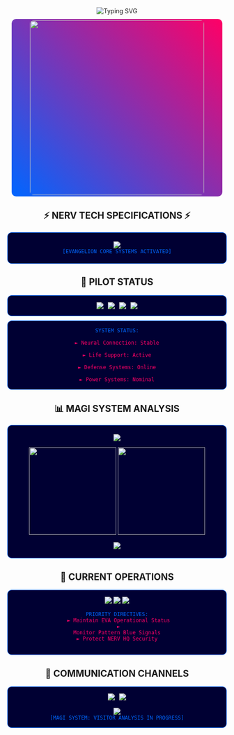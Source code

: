<div align="center">
<img src="https://readme-typing-svg.herokuapp.com?font=OCR-A&size=35&duration=3000&pause=1000&color=0066FF&center=true&vCenter=true&width=600&lines=NERV+TERMINAL+ACCESS...;MAGI+SYSTEM+ONLINE...;AT+FIELD+DETECTED...;PATTERN+BLUE+CONFIRMED" alt="Typing SVG" />

<div style="background: linear-gradient(45deg, #0066FF, #FF0066); padding: 3px; border-radius: 10px; margin: 10px;">
<img src="https://media.tenor.com/NurcM8zaIqAAAAAj/sudhi-vijay-sudhi-offl.gif" width="400px" style="border-radius: 8px;">
</div>

<h2>⚡ NERV TECH SPECIFICATIONS ⚡</h2>

<div style="background: #000033; padding: 20px; border-radius: 10px; border: 1px solid #0066FF;">
<img src="https://skillicons.dev/icons?i=cpp,python,js,ts,react,nodejs,lua,git,docker,mongodb,vscode,aws" />
<br>
<code style="color: #0066FF;">[EVANGELION CORE SYSTEMS ACTIVATED]</code>
</div>

<h2>🎯 PILOT STATUS</h2>

<div style="background: #000033; padding: 15px; border-radius: 10px; border: 1px solid #0066FF; display: flex; flex-wrap: wrap; gap: 10px; justify-content: center;">
<img src="https://img.shields.io/badge/SYNCH_RATIO-100%-0066FF?style=for-the-badge&labelColor=000033"/>
<img src="https://img.shields.io/badge/LCL_PRESSURE-OPTIMAL-FF0066?style=for-the-badge&labelColor=000033"/>
<img src="https://img.shields.io/badge/AT_FIELD-DEPLOYED-0066FF?style=for-the-badge&labelColor=000033"/>
<img src="https://img.shields.io/badge/CORE_INTEGRITY-100%-FF0066?style=for-the-badge&labelColor=000033"/>
</div>

<div style="background: #000033; padding: 15px; border-radius: 10px; border: 1px solid #0066FF; margin-top: 10px;">
<code style="color: #0066FF;">SYSTEM STATUS:</code>
<br>
<code style="color: #FF0066;">
► Neural Connection: Stable<br>
► Life Support: Active<br>
► Defense Systems: Online<br>
► Power Systems: Nominal
</code>
</div>

<h2>📊 MAGI SYSTEM ANALYSIS</h2>

<div style="background: #000033; padding: 20px; border-radius: 10px; border: 1px solid #0066FF;">
<img src="https://github-profile-trophy.vercel.app/?username=necoderai&theme=algolia&column=7&margin-w=15&margin-h=15" />

<p align="center">
<img height="200em" src="https://github-readme-stats.vercel.app/api?username=necoderai&show_icons=true&theme=algolia&border_color=0066FF&border_radius=10&include_all_commits=true&count_private=true&bg_color=000033&title_color=0066FF&text_color=FF0066"/>
<img height="200em" src="https://github-readme-streak-stats.herokuapp.com/?user=necoderai&theme=algolia&border=0066FF&background=000033&ring=0066FF&fire=FF0066"/>
</p>

<img src="https://github-readme-stats.vercel.app/api/top-langs/?username=necoderai&layout=compact&theme=algolia&border_color=0066FF&hide=html,css&bg_color=000033&title_color=0066FF&text_color=FF0066" />
</div>

<h2>🌟 CURRENT OPERATIONS</h2>

<div style="background: #000033; padding: 15px; border-radius: 10px; border: 1px solid #0066FF;">
<img src="https://img.shields.io/badge/ANGEL_DETECTION-ACTIVE-0066FF?style=for-the-badge&labelColor=000033"/>
<img src="https://img.shields.io/badge/EVA_MAINTENANCE-ONGOING-FF0066?style=for-the-badge&labelColor=000033"/>
<img src="https://img.shields.io/badge/TERMINAL_DOGMA-SECURED-0066FF?style=for-the-badge&labelColor=000033"/>

<code style="color: #0066FF;">PRIORITY DIRECTIVES:</code>
<br>
<code style="color: #FF0066;">
► Maintain EVA Operational Status<br>
► Monitor Pattern Blue Signals<br>
► Protect NERV HQ Security
</code>
</div>

<h2>📡 COMMUNICATION CHANNELS</h2>

<div style="background: #000033; padding: 15px; border-radius: 10px; border: 1px solid #0066FF;">
<div style="display: flex; justify-content: center; gap: 10px;">
<a href="https://github.com/necoderai">
<img src="https://img.shields.io/badge/NERV_LINK-SECURE-0066FF?style=for-the-badge&logo=github&logoColor=white&labelColor=000033"/>
</a>
<a href="https://discord.com">
<img src="https://img.shields.io/badge/COMMAND_CENTER-ONLINE-FF0066?style=for-the-badge&logo=discord&logoColor=white&labelColor=000033"/>
</a>
</div>

<br>
<img src="https://komarev.com/ghpvc/?username=necoderai&color=0066FF&style=for-the-badge&label=MAGI+VISITORS"/>
<br>
<code style="color: #0066FF;">[MAGI SYSTEM: VISITOR ANALYSIS IN PROGRESS]</code>
</div>

</div>
